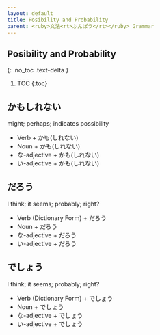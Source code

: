 ```yaml
---
layout: default
title: Posibility and Probability
parent: <ruby>文法<rt>ぶんぽう</rt></ruby> Grammar
---
```


## Posibility and Probability
{: .no_toc .text-delta }

1. TOC
{:toc}

## かもしれない
might; perhaps; indicates possibility
- Verb + かも(しれない)
- Noun + かも(しれない)
- な-adjective + かも(しれない)
- い-adjective + かも(しれない)

## だろう
I think; it seems; probably; right?
- Verb (Dictionary Form) + だろう
- Noun + だろう
- な-adjective + だろう
- い-adjective + だろう

## でしょう
I think; it seems; probably; right?
- Verb (Dictionary Form) + でしょう
- Noun + でしょう
- な-adjective + でしょう
- い-adjective + でしょう
